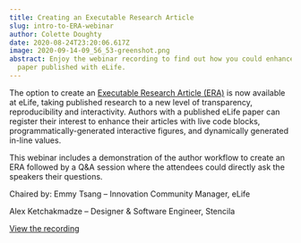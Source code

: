 ```yaml
---
title: Creating an Executable Research Article
slug: intro-to-ERA-webinar
author: Colette Doughty
date: 2020-08-24T23:20:06.617Z
image: 2020-09-14-09_56_53-greenshot.png
abstract: Enjoy the webinar recording to find out how you could enhance your
  paper published with eLife.
---
```

The option to create an [Executable Research Article (ERA)](https://elifesciences.org/labs/dc5acbde) is now available at eLife, taking published research to a new level of transparency, reproducibility and interactivity. Authors with a published eLife paper can register their interest to enhance their articles with live code blocks, programmatically-generated interactive figures, and dynamically generated in-line values.

This webinar includes a demonstration of the author workflow to create an ERA followed by a Q&A session where the attendees could directly ask the speakers their questions. 

Chaired by: Emmy Tsang – Innovation Community Manager, eLife 

Alex Ketchakmadze – Designer & Software Engineer, Stencila

[View the recording](https://www.youtube.com/watch?v=wpFiky3ZGYM&feature=youtu.be)